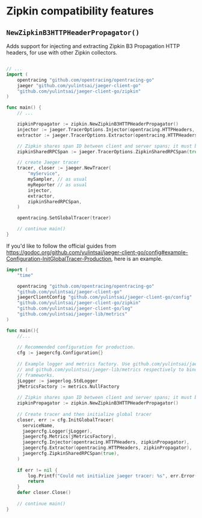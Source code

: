 # Zipkin compatibility features

## `NewZipkinB3HTTPHeaderPropagator()`

Adds support for injecting and extracting Zipkin B3 Propagation HTTP headers,
for use with other Zipkin collectors.

```go

// ...
import (
	opentracing "github.com/opentracing/opentracing-go"
	jaeger "github.com/yulintsai/jaeger-client-go"
	"github.com/yulintsai/jaeger-client-go/zipkin"
)

func main() {
	// ...

	zipkinPropagator := zipkin.NewZipkinB3HTTPHeaderPropagator()
	injector := jaeger.TracerOptions.Injector(opentracing.HTTPHeaders, zipkinPropagator)
	extractor := jaeger.TracerOptions.Extractor(opentracing.HTTPHeaders, zipkinPropagator)

	// Zipkin shares span ID between client and server spans; it must be enabled via the following option.
	zipkinSharedRPCSpan := jaeger.TracerOptions.ZipkinSharedRPCSpan(true)

	// create Jaeger tracer
	tracer, closer := jaeger.NewTracer(
		"myService",
		mySampler, // as usual
		myReporter // as usual
		injector,
		extractor,
		zipkinSharedRPCSpan,
	)

	opentracing.SetGlobalTracer(tracer)

    // continue main()
}
```

If you'd like to follow the official guides from https://godoc.org/github.com/yulintsai/jaeger-client-go/config#example-Configuration-InitGlobalTracer-Production, here is an example.

```go
import (
	"time"

	opentracing "github.com/opentracing/opentracing-go"
	"github.com/yulintsai/jaeger-client-go"
	jaegerClientConfig "github.com/yulintsai/jaeger-client-go/config"
	"github.com/yulintsai/jaeger-client-go/zipkin"
	"github.com/yulintsai/jaeger-client-go/log"
	"github.com/yulintsai/jaeger-lib/metrics"
)

func main(){
	//...
	
	// Recommended configuration for production.
	cfg := jaegercfg.Configuration{}
	
	// Example logger and metrics factory. Use github.com/yulintsai/jaeger-client-go/log
	// and github.com/yulintsai/jaeger-lib/metrics respectively to bind to real logging and metrics
	// frameworks.
	jLogger := jaegerlog.StdLogger
	jMetricsFactory := metrics.NullFactory
	 
	// Zipkin shares span ID between client and server spans; it must be enabled via the following option.
	zipkinPropagator := zipkin.NewZipkinB3HTTPHeaderPropagator()
	 
	// Create tracer and then initialize global tracer
	closer, err := cfg.InitGlobalTracer(
	  serviceName,
	  jaegercfg.Logger(jLogger),
	  jaegercfg.Metrics(jMetricsFactory),
	  jaegercfg.Injector(opentracing.HTTPHeaders, zipkinPropagator),
	  jaegercfg.Extractor(opentracing.HTTPHeaders, zipkinPropagator),
	  jaegercfg.ZipkinSharedRPCSpan(true),
	)
	
	if err != nil {
	    log.Printf("Could not initialize jaeger tracer: %s", err.Error())
	    return
	}
	defer closer.Close()
	
	// continue main()
}

```
